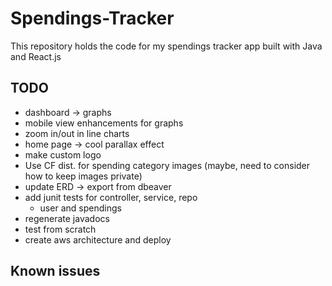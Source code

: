# Spendings-Tracker

This repository holds the code for my spendings tracker app built with Java and React.js

## TODO
- dashboard -> graphs
- mobile view enhancements for graphs
- zoom in/out in line charts
- home page -> cool parallax effect
- make custom logo
- Use CF dist. for spending category images (maybe, need to consider how to keep images private)
- update ERD -> export from dbeaver
- add junit tests for controller, service, repo
  - user and spendings
- regenerate javadocs
- test from scratch
- create aws architecture and deploy

## Known issues
